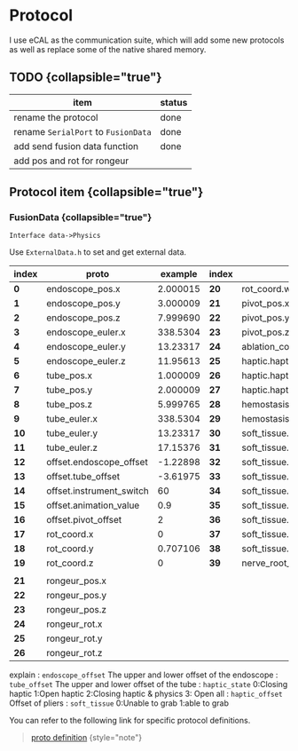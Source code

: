 # Protocol

I use eCAL as the communication suite, which will add some new protocols as well as replace some of the native shared memory.


## TODO {collapsible="true"}

| item                                | status |
|-------------------------------------|--------|
| rename the protocol                 | done   |
| rename `SerialPort` to `FusionData` | done   |
| add send fusion data function       | done   |
| add pos and rot for rongeur         |        |

## Protocol item {collapsible="true"}

### FusionData {collapsible="true"}
`Interface data->Physics`

Use `ExternalData.h` to set and get external data.

| **index** | **proto**                | **example** | **index** | **proto**                       | **example** |
|-----------|--------------------------|-------------|-----------|---------------------------------|-------------|
| **0**     | endoscope_pos.x          | 2.000015    | **20**    | rot_coord.w                     | 0.707106    |
| **1**     | endoscope_pos.y          | 3.000009    | **21**    | pivot_pos.x                     | -10         |
| **2**     | endoscope_pos.z          | 7.999690    | **22**    | pivot_pos.y                     | 4.9         |
| **3**     | endoscope_euler.x        | 338.5304    | **23**    | pivot_pos.z                     | -0.9        |
| **4**     | endoscope_euler.y        | 13.23317    | **24**    | ablation_count                  | 0           |
| **5**     | endoscope_euler.z        | 11.95613    | **25**    | haptic.haptic_state             | 3           |
| **6**     | tube_pos.x               | 1.000009    | **26**    | haptic.haptic_offset            | -1          |
| **7**     | tube_pos.y               | 2.000009    | **27**    | haptic.haptic_force             | 2           |
| **8**     | tube_pos.z               | 5.999765    | **28**    | hemostasis_count                | 0           |
| **9**     | tube_euler.x             | 338.5304    | **29**    | hemostasis_index                | 0           |
| **10**    | tube_euler.y             | 13.23317    | **30**    | soft_tissue.liga_flavum         | 1           |
| **11**    | tube_euler.z             | 17.15376    | **31**    | soft_tissue.disc_yellow_space   | 1           |
| **12**    | offset.endoscope_offset  | -1.22898    | **32**    | soft_tissue.veutro_vessel       | 1           |
| **13**    | offset.tube_offset       | -3.61975    | **33**    | soft_tissue.fat                 | 1           |
| **14**    | offset.instrument_switch | 60          | **34**    | soft_tissue.fibrous_rings       | 1           |
| **15**    | offset.animation_value   | 0.9         | **35**    | soft_tissue.nucleus_pulposus    | 1           |
| **16**    | offset.pivot_offset      | 2           | **36**    | soft_tissue.p_longitudinal_liga | 1           |
| **17**    | rot_coord.x              | 0           | **37**    | soft_tissue.dura_mater          | 1           |
| **18**    | rot_coord.y              | 0.707106    | **38**    | soft_tissue.nerve_root          | 1           |
| **19**    | rot_coord.z              | 0           | **39**    | nerve_root_dance                | 0           |
|           |                          |             |           |                                 |             |
| **21**    | rongeur_pos.x            |             |           |                                 |             |
| **22**    | rongeur_pos.y            |             |           |                                 |             |
| **23**    | rongeur_pos.z            |             |           |                                 |             |
| **24**    | rongeur_rot.x            |             |           |                                 |             |
| **25**    | rongeur_rot.y            |             |           |                                 |             |
| **26**    | rongeur_rot.z            |             |           |                                 |             |







explain
: `endoscope_offset` The upper and lower offset of the endoscope
: `tube_offset` The upper and lower offset of the tube
: `haptic_state` 0:Closing haptic 1:Open haptic 2:Closing haptic & physics 3: Open all
: `haptic_offset` Offset of pliers
: `soft_tissue` 0:Unable to grab 1:able to grab

You can refer to the following link for specific protocol definitions.

> [proto definition](Proto-files.md)
> {style="note"}

